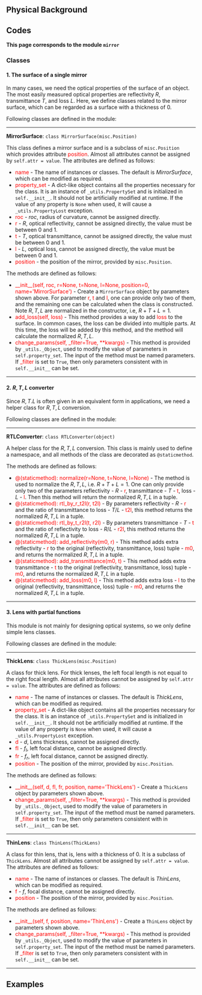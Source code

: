 ## Physical Background



## Codes

**This page corresponds to the module `mirror`** 

### Classes

#### 1. The surface of a single mirror

In many cases, we need the optical properties of the surface of  an object. The most easily measured optical properties are reflectivity $R$, transmittance $T$, and loss $L$. Here, we define classes related to the mirror surface, which can be regarded as a surface with a thickness of $0$.

Following classes are defined in the module:

----

**MirrorSurface**: `class MirrorSurface(misc.Position)`

This class defines a mirror surface and is a subclass of `misc.Position` which provides attribute <font color="red">position</font>.  Almost all attributes cannot be assigned by `self.attr = value`. The attributes are defined as follows:

- <font color="red">name</font> - The name of instances or classes. The default is *MirrorSurface*, which can be modified as required. 
- <font color="red">property_set</font> - A dict-like object contains all the properties necessary for the class. It is an instance of `_utils.PropertySet` and is initialized in `self.__init__`. It should not be artificially modified at runtime. If the value of any property is `None` when used, it will cause a `_utils.PropertyLost` exception.
- <font color="red">roc</font> - $roc$, radius of curvature, cannot be assigned directly.
- <font color="red">r</font> - $R$, optical reflectivity, cannot be assigned directly, the value must be between $0$ and $1$.
- <font color="red">t</font> - $T$, optical transmittance, cannot be assigned directly, the value must be between $0$ and $1$.
- <font color="red">l</font> - $L$, optical loss, cannot be assigned directly, the value must be between $0$ and $1$.
- <font color="red">position</font> - the position of the mirror, provided by `misc.Position`.

The methods are defined as follows:

- <font color="red">\_\_init\_\_(self, roc, r=None, t=None, l=None, position=0, name='MirrorSurface')</font> - Create a `MirrorSurface` object by parameters shown above. For parameter <font color="red">r</font>, <font color="red">t</font> and <font color="red">l</font>, one can provide only two of them, and the remaining one can be calculated when the class is constructed. Note $R,T,L$ are normalized in the constructor, i.e, $R+T+L=1$.
- <font color="red">add_loss(self, loss)</font> - This method provides a way to add <font color="red">loss</font> to the surface. In common cases, the loss can be divided into multiple parts. At this time, the loss will be added by this method, and the method will calculate the normalized $R,T,L$.
- <font color="red">change_params(self, \_filter=True, **kwargs)</font> - This method is provided by `_utils._Object`, used to modify the value of parameters in `self.property_set`. The input of the method must be named parameters. If <font color="red">\_filter</font> is set to `True`, then only parameters consistent with in `self.__init__` can be set.

----

#### 2. $R,T,L$ converter

Since $R,T.L$ is often given in an equivalent form in applications, we need a helper class for $R,T,L$ conversion. 

Following classes are defined in the module:

----

**RTLConverter**: `class RTLConverter(object)`

A helper class for the $R,T,L$ conversion. This class is mainly used to define a namespace, and all methods of the class are decorated as `@staticmethod`.

The methods are defined as follows:

- <font color="red">@(staticmethod): normalize(r=None, t=None, l=None)</font> - The method is used to normalize the $R,T,L$, i.e. $R+T+L=1$. One can only provide only two of the parameters reflectivity - $R$ - <font color="red">r</font>, transmittance - $T$ - <font color="red">t</font>, loss - $L$ - <font color="red">l</font>. Then this method will return the normalized $R,T,L$ in a tuple.
- <font color="red">@(staticmethod): rtl_by_r_t2l(r, t2l)</font> - By parameters reflectivity - $R$ - <font color="red">r</font> and the ratio of transmittance to loss - $T/L$ - <font color="red">t2l</font>, this method returns the normalized $R,T,L$ in a tuple.
- <font color="red">@(staticmethod): rtl_by_t_r2l(t, r2l)</font> - By parameters transmittance - $T$ - <font color="red">t</font> and the ratio of reflectivity to loss - $R/L$ - <font color="red">r2l</font>, this method returns the normalized $R,T,L$ in a tuple.
- <font color="red">@(staticmethod): add_reflectivity(m0, r)</font> - This method adds extra reflectivity - <font color="red">r</font> to the original (reflectivity, transmittance, loss) tuple - <font color="red">m0</font>, and returns the normalized $R,T,L$ in a tuple.
- <font color="red">@(staticmethod): add_transmittance(m0, t)</font> - This method adds extra transmittance - <font color="red">t</font> to the original (reflectivity, transmittance, loss) tuple - <font color="red">m0</font>, and returns the normalized $R,T,L$ in a tuple.
- <font color="red">@(staticmethod): add_loss(m0, l)</font> - This method adds extra loss - <font color="red">l</font> to the original (reflectivity, transmittance, loss) tuple - <font color="red">m0</font>, and returns the normalized $R,T,L$ in a tuple.

----

#### 3. Lens with partial functions

This module is not mainly for designing optical systems, so we only define simple lens classes.

Following classes are defined in the module:

----

**ThickLens**: `class ThickLens(misc.Position)`

A class for thick lens. For thick lenses, the left focal length is not equal to the right focal length. Almost all attributes cannot be assigned by `self.attr = value`. The attributes are defined as follows:

- <font color="red">name</font> - The name of instances or classes. The default is *ThickLens*, which can be modified as required.
- <font color="red">property_set</font> - A dict-like object contains all the properties necessary for the class. It is an instance of `_utils.PropertySet` and is initialized in `self.__init__`. It should not be artificially modified at runtime. If the value of any property is `None` when used, it will cause a `_utils.PropertyLost` exception.
- <font color="red">d</font> - $d$, Lens thickness, cannot be assigned directly.
- <font color="red">fl</font> - $f_l$, left focal distance, cannot be assigned directly.
- <font color="red">fr</font> - $f_r$, left focal distance, cannot be assigned directly.
- <font color="red">position</font> - The position of the mirror, provided by `misc.Position`.

The methods are defined as follows:

- <font color="red">\_\_init\_\_(self, d, fl, fr, position, name='ThickLens')</font> - Create a `ThickLens` object by parameters shown above.
- <font color="red">change_params(self, \_filter=True, **kwargs)</font> - This method is provided by `_utils._Object`, used to modify the value of parameters in `self.property_set`. The input of the method must be named parameters. If <font color="red">\_filter</font> is set to `True`, then only parameters consistent with in `self.__init__` can be set.

----

**ThinLens**: `class ThinLens(ThickLens)`

A class for thin lens, that is, lens with a thickness of $0$. It is a subclass of `ThickLens`. Almost all attributes cannot be assigned by `self.attr = value`. The attributes are defined as follows:

- <font color="red">name</font> - The name of instances or classes. The default is *ThinLens*, which can be modified as required.
- <font color="red">f</font> - $f$, focal distance, cannot be assigned directly.
- <font color="red">position</font> - The position of the mirror, provided by `misc.Position`.

The methods are defined as follows:

- <font color="red">\_\_init\_\_(self, f, position, name='ThinLens')</font> - Create a `ThinLens` object by parameters shown above.
- <font color="red">change_params(self, \_filter=True, **kwargs)</font> - This method is provided by `_utils._Object`, used to modify the value of parameters in `self.property_set`. The input of the method must be named parameters. If <font color="red">\_filter</font> is set to `True`, then only parameters consistent with in `self.__init__` can be set.

----

## Examples

